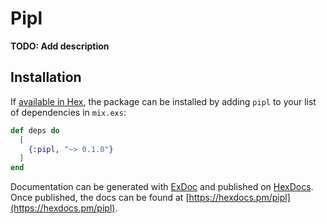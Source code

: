 # Pipl

**TODO: Add description**

## Installation

If [available in Hex](https://hex.pm/docs/publish), the package can be installed
by adding `pipl` to your list of dependencies in `mix.exs`:

```elixir
def deps do
  [
    {:pipl, "~> 0.1.0"}
  ]
end
```

Documentation can be generated with [ExDoc](https://github.com/elixir-lang/ex_doc)
and published on [HexDocs](https://hexdocs.pm). Once published, the docs can
be found at [https://hexdocs.pm/pipl](https://hexdocs.pm/pipl).

